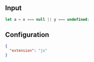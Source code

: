 
## Input
```javascript input
let a = x === null || y === undefined;
```

## Configuration
```json configuration
{
  "extension": "js"
}
```
